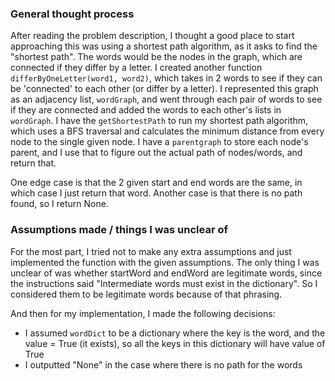 ### General thought process

After reading the problem description, I thought a good place to start approaching this was using a shortest path algorithm, as it asks to find the "shortest path". The words would be the nodes in the graph, which are connected if they differ by a letter. I created another function `differByOneLetter(word1, word2)`, which takes in 2 words to see if they can be 'connected' to each other (or differ by a letter). I represented this graph as an adjacency list, `wordGraph`, and went through each pair of words to see if they are connected and added the words to each other's lists in `wordGraph`. I have the `getShortestPath` to run my shortest path algorithm, which uses a BFS traversal and calculates the minimum distance from every node to the single given node. I have a `parentgraph` to store each node's parent, and I use that to figure out the actual path of nodes/words, and return that.

One edge case is that the 2 given start and end words are the same, in which case I just return that word.
Another case is that there is no path found, so I return None.

### Assumptions made / things I was unclear of
For the most part, I tried not to make any extra assumptions and just implemented the function with the given assumptions. The only thing I was unclear of was whether startWord and endWord are legitimate words, since the instructions said "Intermediate words must exist in the dictionary". So I considered them to be legitimate words because of that phrasing.

And then for my implementation, I made the following decisions:
- I assumed `wordDict` to be a dictionary where the key is the word, and the value = True (it exists), so all the keys in this dictionary will have value of True
- I outputted "None" in the case where there is no path for the words